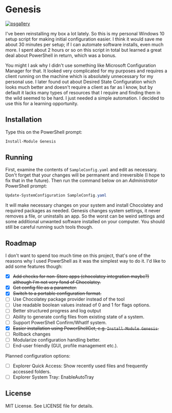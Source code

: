 # Genesis

[![psgallery](https://img.shields.io/powershellgallery/v/Genesis)](https://www.powershellgallery.com/packages/Genesis)

I've been reinstalling my box a lot lately. So this is my personal Windows 10
setup script for making initial configuration easier. I think it would save
me about 30 minutes per setup; if I can automate software installs, even much
more. I spent about 2 hours or so on this script in total but learned a great
deal about PowerShell in return, which was a bonus.

You might I ask why I didn't use something like Microsoft Configuration Manager
for that. It looked very complicated for my purposes and requires a client running
on the machine which is absolutely unnecessary for my personal use. I later found
out about Desired State Configuration which looks much better and doesn't require
a client as far as I know, but by default it lacks many types of resources that
I require and finding them in the wild seemed to be hard. I just needed a simple
automation. I decided to use this for a learning opportunity.

## Installation

Type this on the PowerShell prompt:

```powershell
Install-Module Genesis
```

## Running

First, examine the contents of `SampleConfig.yaml` and edit as necessary. Don't
forget that your changes will be permanent and irreversible (I hope to fix that
in the future). Then run the command below on an *Administrator* PowerShell prompt:

```powershell
Update-SystemConfiguration SampleConfig.yaml
```

It will make necessary changes on your system and install Chocolatey and required
packages as needed. Genesis changes system settings, it never removes a file, or
uninstalls an app. So the worst can be weird settings and some additional unwanted
software installed on your computer. You should still be careful running such tools
though.

## Roadmap

I don't want to spend too much time on this project, that's one of the
reasons why I used PowerShell as it was the simplest way to do it. I'd
like to add some features though:

* [X] ~~Add checks for non-Store apps (chocolatey integration maybe?) although I'm not very fond of Chocolatey.~~
* [X] ~~Get config file as a parameter.~~
* [X] ~~Switch to a portable configuration format.~~
* [ ] Use Chocolatey package provider instead of the tool
* [ ] Use readable boolean values instead of 0 and 1 for flags options.
* [ ] Better structured progress and log output
* [ ] Ability to generate config files from existing state of a system.
* [ ] Support PowerShell Confirm/WhatIf system.
* [X] ~~Easier installation using PowerShellGet, e.g. `Install-Module Genesis`.~~
* [ ] Rollback changes
* [ ] Modularize configuration handling better.
* [ ] End-user friendly (GUI, profile management etc.).

Planned configuration options:

* [ ] Explorer Quick Access: Show recently used files and frequently accessed folders.
* [ ] Explorer System Tray: EnableAutoTray

## License

MIT License. See LICENSE file for details.
